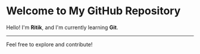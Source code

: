# Welcome to My GitHub Repository

Hello! I'm **Ritik**, and I'm currently learning **Git**.

---

Feel free to explore and contribute!
